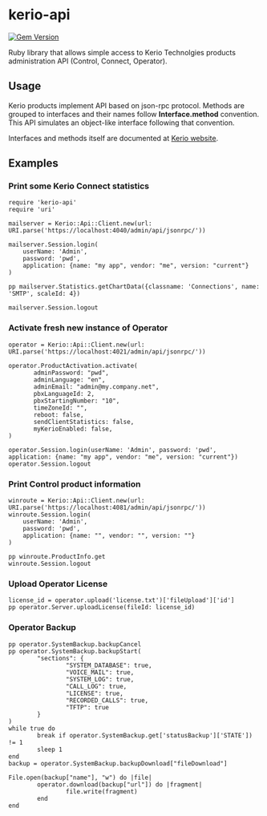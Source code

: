 kerio-api
=========
[![Gem Version](https://badge.fury.io/rb/kerio-api.svg)](https://badge.fury.io/rb/kerio-api)

Ruby library that allows simple access to Kerio Technolgies products administration API (Control, Connect, Operator).

Usage
-----

Kerio products implement API based on json-rpc protocol. Methods are grouped to interfaces and their names follow **Interface.method** convention. This API simulates an object-like interface following that convention.

Interfaces and methods itself are documented at [Kerio website](http://www.kerio.com/learn-community/developer-zone/details).

Examples
--------

### Print some Kerio Connect statistics
```
require 'kerio-api'
require 'uri'

mailserver = Kerio::Api::Client.new(url: URI.parse('https://localhost:4040/admin/api/jsonrpc/'))

mailserver.Session.login(
	userName: 'Admin',
	password: 'pwd',
	application: {name: "my app", vendor: "me", version: "current"}
)

pp mailserver.Statistics.getChartData({classname: 'Connections', name: 'SMTP', scaleId: 4})

mailserver.Session.logout
```

### Activate fresh new instance of Operator
```
operator = Kerio::Api::Client.new(url: URI.parse('https://localhost:4021/admin/api/jsonrpc/'))

operator.ProductActivation.activate(
       adminPassword: "pwd",
       adminLanguage: "en",
       adminEmail: "admin@my.company.net",
       pbxLanguageId: 2,
       pbxStartingNumber: "10",
       timeZoneId: "",
       reboot: false,
       sendClientStatistics: false,
       myKerioEnabled: false,
)

operator.Session.login(userName: 'Admin', password: 'pwd', application: {name: "my app", vendor: "me", version: "current"})
operator.Session.logout
```

### Print Control product information
```
winroute = Kerio::Api::Client.new(url: URI.parse('https://localhost:4081/admin/api/jsonrpc/'))
winroute.Session.login(
	userName: 'Admin',
	password: 'pwd',
	application: {name: "", vendor: "", version: ""}
)

pp winroute.ProductInfo.get
winroute.Session.logout

```

### Upload Operator License
```
license_id = operator.upload('license.txt')['fileUpload']['id']
pp operator.Server.uploadLicense(fileId: license_id)

```

### Operator Backup
```
pp operator.SystemBackup.backupCancel
pp operator.SystemBackup.backupStart(
        "sections": {
                "SYSTEM_DATABASE": true,
                "VOICE_MAIL": true,
                "SYSTEM_LOG": true,
                "CALL_LOG": true,
                "LICENSE": true,
                "RECORDED_CALLS": true,
                "TFTP": true
        }
)
while true do
        break if operator.SystemBackup.get['statusBackup']['STATE']) != 1
        sleep 1
end
backup = operator.SystemBackup.backupDownload["fileDownload"]

File.open(backup["name"], "w") do |file|
        operator.download(backup["url"]) do |fragment|
                file.write(fragment)
        end
end
```
